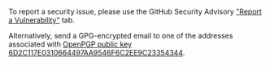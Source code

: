 To report a security issue, please use the GitHub Security Advisory ["Report a Vulnerability"](https://github.com/fragglet/tumba/security/advisories/new) tab.

Alternatively, send a GPG-encrypted email to one of the addresses associated with
[OpenPGP public key 6D2C117E0310664497AA9546F6C2EE9C23354344](https://keyserver.ubuntu.com/pks/lookup?search=6D2C117E0310664497AA9546F6C2EE9C23354344&op=index).
